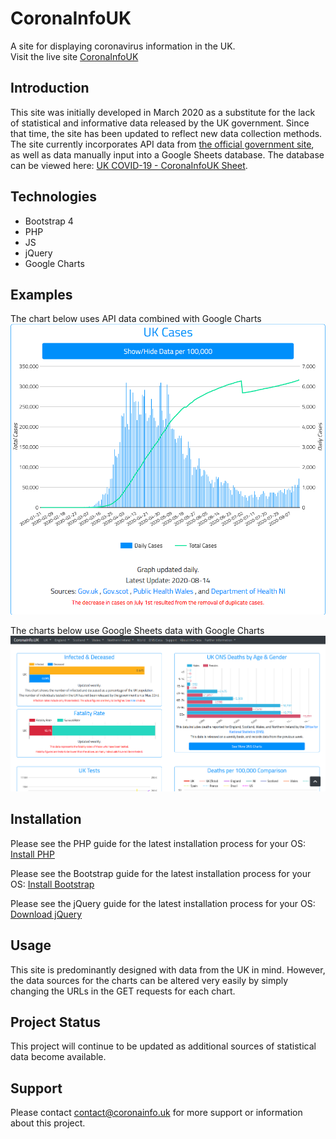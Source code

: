# CoronaInfoUK
A site for displaying coronavirus information in the UK.
<br/>
Visit the live site <a href="https://coronainfo.uk">CoronaInfoUK</a>

## Introduction
This site was initially developed in March 2020 as a substitute for the lack of statistical and informative data released by the UK government.
Since that time, the site has been updated to reflect new data collection methods. 
The site currently incorporates API data from <a href="https://coronavirus.data.gov.uk/">the official government site</a>,
as well as data manually input into a Google Sheets database. 
The database can be viewed here: <a href="https://docs.google.com/spreadsheets/d/1JfqJ153dHK8AabuJvJ2V4cbRWOiywP9HQCEwFUBIxxc/edit?usp=sharing">UK COVID-19 - CoronaInfoUK Sheet</a>.

## Technologies
- Bootstrap 4
- PHP 
- JS
- jQuery
- Google Charts

## Examples
The chart below uses API data combined with Google Charts
![UK API Chart](/images/UKAPIChart.png)

The charts below use Google Sheets data with Google Charts
![UK Data](/images/UKData.png)


## Installation
Please see the PHP guide for the latest installation process for your OS:
<a href="https://www.php.net/manual/en/install.php">Install PHP</a>

Please see the Bootstrap guide for the latest installation process for your OS:
<a href="https://getbootstrap.com/docs/3.4/getting-started/">Install Bootstrap</a>

Please see the jQuery guide for the latest installation process for your OS:
<a href="https://jquery.com/download/">Download jQuery </a>

## Usage
This site is predominantly designed with data from the UK in mind. 
However, the data sources for the charts can be altered very easily by simply changing the URLs in the GET requests for each chart.

## Project Status
This project will continue to be updated as additional sources of statistical data become available.

## Support 
Please contact contact@coronainfo.uk for more support or information about this project.


